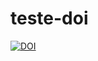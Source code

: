 # teste-doi
[![DOI](https://sandbox.zenodo.org/badge/597122167.svg)](https://sandbox.zenodo.org/badge/latestdoi/597122167)
